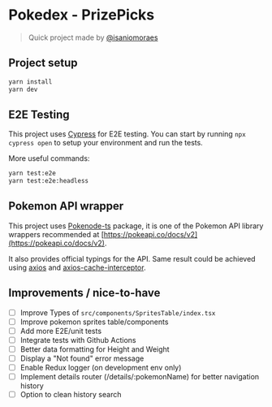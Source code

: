 # Pokedex - PrizePicks
> Quick project made by [@isaniomoraes](https://github.com/isaniomoraes)

## Project setup

```bash
yarn install
yarn dev
```

## E2E Testing

This project uses [Cypress](https://www.cypress.io/) for E2E testing.
You can start by running `npx cypress open` to setup your environment and run the tests.

More useful commands:

```bash
yarn test:e2e
yarn test:e2e:headless
```

## Pokemon API wrapper

This project uses [Pokenode-ts](pokenode-ts) package, it is one of the Pokemon API library wrappers recommended at [https://pokeapi.co/docs/v2](https://pokeapi.co/docs/v2).

It also provides official typings for the API.
Same result could be achieved using [axios](https://github.com/axios/axios) and [axios-cache-interceptor](https://github.com/arthurfiorette/axios-cache-interceptor).


## Improvements / nice-to-have

- [ ] Improve Types of `src/components/SpritesTable/index.tsx`
- [ ] Improve pokemon sprites table/components
- [ ] Add more E2E/unit tests
- [ ] Integrate tests with Github Actions
- [ ] Better data formatting for Height and Weight
- [ ] Display a "Not found" error message
- [ ] Enable Redux logger (on development env only)
- [ ] Implement details router (/details/:pokemonName) for better navigation history
- [ ] Option to clean history search